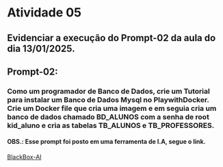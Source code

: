 # Atividade 05
## Evidenciar a execução do Prompt-02 da aula do dia 13/01/2025.
## Prompt-02:
### Como um programador de Banco de Dados, crie um Tutorial para instalar um Banco de Dados Mysql no PlaywithDocker. Crie um Docker file que cria uma imagem e em seguia cria um banco de dados chamado BD_ALUNOS com a senha de root kid_aluno e cria as tabelas TB_ALUNOS e TB_PROFESSORES.
#### OBS.: Esse prompt foi posto em uma ferramenta de I.A, segue o link.
[BlackBox-AI](https://www.blackbox.ai)
